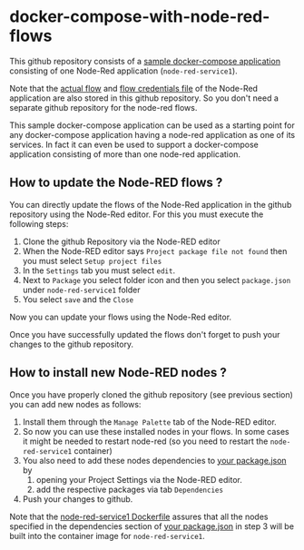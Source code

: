 # docker-compose-with-node-red-flows

This github repository consists of a [sample docker-compose application](docker-compose.yml) consisting of one Node-Red application (`node-red-service1`).

Note that the [actual flow](node-red-service1/flows.json) and [flow credentials file](node-red-service1/flows_cred.json) of the Node-Red application are also stored in this github repository.  So you don't need a separate github repository for the node-red flows.

This sample docker-compose application can be used as a starting point for any docker-compose application having a node-red application as one of its services.  In fact it can even be used to support a docker-compose application consisting of more than one node-red application.

## How to update the Node-RED flows ?

You can directly update the flows of the Node-Red application in the github repository using the Node-Red editor.
For this you must execute the following steps:

1. Clone the github Repository via the Node-RED editor
2. When the Node-RED editor says `Project package file not found` then you must select `Setup project files`
3. In the `Settings` tab you must select `edit`.
4. Next to `Package` you select folder icon and then you select `package.json` under `node-red-service1` folder
5. You select `save` and the `Close`

Now you can update your flows using the Node-Red editor.

Once you have successfully updated the flows don't forget to push your changes to the github repository.

## How to install new Node-RED nodes ?

Once you have properly cloned the github repository (see previous section) you can add new nodes as follows:

1. Install them through the `Manage Palette` tab of the Node-RED editor.
2. So now you can use these installed nodes in your flows.  In some cases it might be needed to restart node-red (so you need to restart the `node-red-service1` container)
3. You also need to add these nodes dependencies to [your package.json](node-red-service1/package.json) by
   1. opening your Project Settings via the Node-RED editor.  
   2. add the respective packages via tab `Dependencies`
4. Push your changes to github.

Note that the [node-red-service1 Dockerfile](node-red-service1/Dockerfile) assures that all the nodes specified in the dependencies section of [your package.json](node-red-service1/package.json) in step 3 will be built into the container image for `node-red-service1`.
